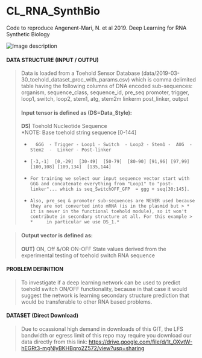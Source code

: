 # CL_RNA_SynthBio
Code to reproduce Angenent-Mari, N. et al 2019. Deep Learning for RNA Synthetic Biology

![Image description](src/imgs/CLRNASB_Fig1-01.jpg)


#### DATA STRUCTURE (INPUT / OUTPU)

> Data is loaded from a Toehold Sensor Database (data/2019-03-30_toehold_dataset_proc_with_params.csv) which is comma delimited table  having the following columns of DNA encoded sub-sequences: organism, sequence_class, sequence_id, pre_seq	promoter, trigger, loop1, switch, loop2, stem1, atg, stem2m linkerm post_linker, output	
> #### Input tensor is defined as (DS=Data_Style):
> **DS)**  Toehold Nucleotide Sequence <br>
> *NOTE:  Base toehold string sequence [0-144]
> *       GGG  - Trigger - Loop1 - Switch  - Loop2 - Stem1 -  AUG  -  Stem2  -  Linker - Post-linker
> *     [-3,-1]  [0,-29]  [30-49]  [50-79]  [80-90] [91,96] [97,99] [100,108] [109,134]  [135,144]    
> *     For training we select our input sequence vector start with GGG and concatenate everything from "Loop1" to "post-linker"... which is seq_SwitchOFF_GFP  = ggg + seq[30:145].
> *     Also, pre_seq & promoter sub-sequences are NEVER used because they are not converted into mRNA (is in the plasmid but > *     it is never in the functional toehold module), so it won't contribute in secondary structure at all. For this example > *     in particular we use DS_1.*

> #### Output vector is defined as:
> **OUT)** ON, Off &/OR ON-OFF State values derived from the experimental testing of toehold switch RNA sequence

#### PROBLEM DEFINITION
> To investigate if a deep learning network can be used to predict toehold switch ON/OFF functionality, because in that case it would suggest the network is learning secondary structure prediction that would be transferable to other RNA based problems.

#### DATASET (Direct Download)
> Due to ocassional high demand in downloads of this GIT, the LFS bandwidth or egress limit of this repo may require you download our data directly from this link: https://drive.google.com/file/d/1t_OXvtW-hEGRt3-mgNlyBKHBqro2Z572/view?usp=sharing
